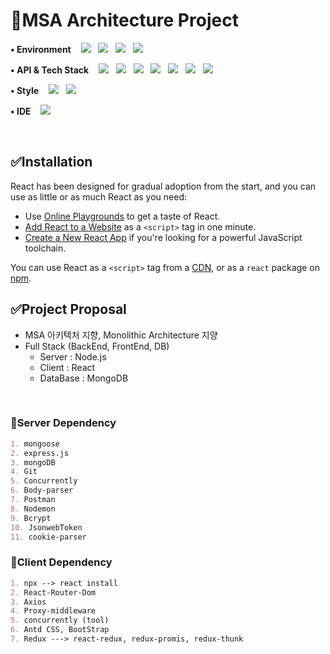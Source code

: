 # 📌MSA Architecture Project

<p> 
<strong>• Environment</strong>&nbsp&nbsp&nbsp
<img src="https://img.shields.io/badge/JavaScript-F7DF1E?style=flat-square&logo=JavaScript&logoColor=white"/></a> &nbsp
<img src="https://img.shields.io/badge/Node.js-339933?style=flat-square&logo=Node.js&logoColor=white"/></a> &nbsp 
<img src="http://img.shields.io/badge/React-61DAFB?style=flat-square&logo=React&logoColor=white"/></a> &nbsp
<img src="http://img.shields.io/badge/MongoDB-47A248?style=flat-square&logo=MongoDB&logoColor=white"/></a> &nbsp
</p>
<p>
<strong>• API & Tech Stack</strong>&nbsp&nbsp&nbsp
<img src="http://img.shields.io/badge/Git-F05032?style=flat-square&logo=Git&logoColor=white"/></a> &nbsp
<img src="http://img.shields.io/badge/npm-CB3837?style=flat-square&logo=npm&logoColor=white"/></a> &nbsp
<img src="http://img.shields.io/badge/Nodemon-76D04B?style=flat-square&logo=Nodemon&logoColor=white"/></a> &nbsp
<img src="http://img.shields.io/badge/React Router-CA4245?style=flat-square&logo=React Router&logoColor=white"/></a> &nbsp
<img src="http://img.shields.io/badge/Redux-764ABC?style=flat-square&logo=Redux&logoColor=white"/></a> &nbsp
<img src="http://img.shields.io/badge/JSON Web Tokens-000000?style=flat-square&logo=JSON Web Tokens&logoColor=white"/></a> &nbsp
<img src="http://img.shields.io/badge/Postman-FF6C37?style=flat-square&logo=Postman&logoColor=white"/></a> &nbsp
</p>
<p>
<strong>• Style</strong>&nbsp&nbsp&nbsp
<img src="http://img.shields.io/badge/Ant Design-0170FE?style=flat-square&logo=Ant Design&logoColor=white"/></a> &nbsp
<img src="http://img.shields.io/badge/Bootstrap-7952B3?style=flat-square&logo=Bootstrap&logoColor=white"/></a> &nbsp
</p>
<p>
<strong>• IDE</strong>&nbsp&nbsp&nbsp
<img src="http://img.shields.io/badge/Visual Studio Code-007ACC?style=flat-square&logo=Visual Studio Code&logoColor=white"/></a> &nbsp
</p>
<br />
   
## ✅Installation
React has been designed for gradual adoption from the start, and you can use as little or as much React as you need:

- Use [Online Playgrounds](https://reactjs.org/docs/getting-started.html#online-playgrounds) to get a taste of React.
- [Add React to a Website](https://reactjs.org/docs/add-react-to-a-website.html) as a `<script>` tag in one minute.
- [Create a New React App](https://reactjs.org/docs/create-a-new-react-app.html) if you're looking for a powerful JavaScript toolchain.

You can use React as a `<script>` tag from a [CDN](https://reactjs.org/docs/cdn-links.html), or as a `react` package on [npm](https://www.npmjs.com/package/react).    



      
## ✅Project Proposal
- MSA 아키텍처 지향, Monolithic Architecture 지양  
- Full Stack (BackEnd, FrontEnd, DB)   
  - Server : Node.js
  - Client : React
  - DataBase : MongoDB
<br />  
  

### 🔸Server Dependency
```markdown
1. mongoose
2. express.js
3. mongoDB
4. Git
5. Concurrently
6. Body-parser
7. Postman
8. Nodemon
9. Bcrypt
10. JsonwebToken
11. cookie-parser
```

### 🔸Client Dependency
```markdown
1. npx --> react install
2. React-Router-Dom 
3. Axios
4. Proxy-middleware
5. concurrently (tool)
6. Antd CSS, BootStrap
7. Redux ---> react-redux, redux-promis, redux-thunk
```
